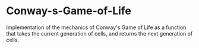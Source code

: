 # Conway-s-Game-of-Life
Implementation of the mechanics of Conway's Game of Life as a function that takes the current generation of cells, and returns the next generation of cells.
